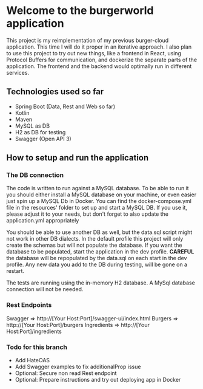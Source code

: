 # Welcome to the burgerworld application

This project is my reimplementation of my previous burger-cloud application. This time I will do it proper in an
iterative approach. I also plan to use this project to try out new things, like a frontend in React, using Protocol
Buffers for communication, and dockerize the separate parts of the application. The frontend and the backend would
optimally run in different services.

## Technologies used so far

- Spring Boot (Data, Rest and Web so far)
- Kotlin
- Maven
- MySQL as DB
- H2 as DB for testing
- Swagger (Open API 3)

## How to setup and run the application

### The DB connection

The code is written to run against a MySQL database. To be able to run it you should either install a MySQL database on
your machine, or even easier just spin up a MySQL Db in Docker. You can find the docker-compose.yml file in the
resources' folder to set up and start a MySQL DB. If you use it, please adjust it to your needs, but don't forget to
also update the application.yml appropriately

You should be able to use another DB as well, but the data.sql script might not work in other DB dialects. In the
default profile this project will only create the schemas but will not populate the database. If you want the database
to be populated, start the application in the dev profile.
<b>CAREFUL</b> the database will be repopulated by the data.sql on each start in the dev profile. Any new data you add
to the DB during testing, will be gone on a restart.

The tests are running using the in-memory H2 database. A MySql database connection will not be needed.

### Rest Endpoints
Swagger => http://[Your Host:Port]/swagger-ui/index.html
Burgers => http://[Your Host:Port]/burgers
Ingredients => http://[Your Host:Port]/ingredients

### Todo for this branch
- Add HateOAS
- Add Swagger examples to fix additionalProp issue
- Optional: Secure non read Rest endpoint
- Optional: Prepare instructions and try out deploying app in Docker




